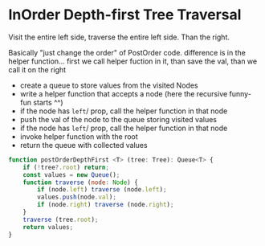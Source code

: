 # InOrder Depth-first Tree Traversal
Visit the entire left side, traverse the entire left side. Than the right.

Basically "just change the order" of PostOrder code.
difference is in the helper function... first we call helper fuction in it, than save the val, than we call it on the right

 - create a queue to store values from the visited Nodes
 - write a helper function that accepts a node (here the recursive funny-fun starts ^^)
  - if the node has `left`/ prop, call the helper function in that node
  - push the val of the node to the queue storing visited values
  - if the node has `left`/ prop, call the helper function in that node
 - invoke helper function with the root
 - return the queue with collected values

``` javascript
function postOrderDepthFirst <T> (tree: Tree): Queue<T> {
    if (!tree?.root) return;
    const values = new Queue();
    function traverse (node: Node) {
        if (node.left) traverse (node.left);
        values.push(node.val);
        if (node.right) traverse (node.right);
    }
    traverse (tree.root);
    return values;
}
```